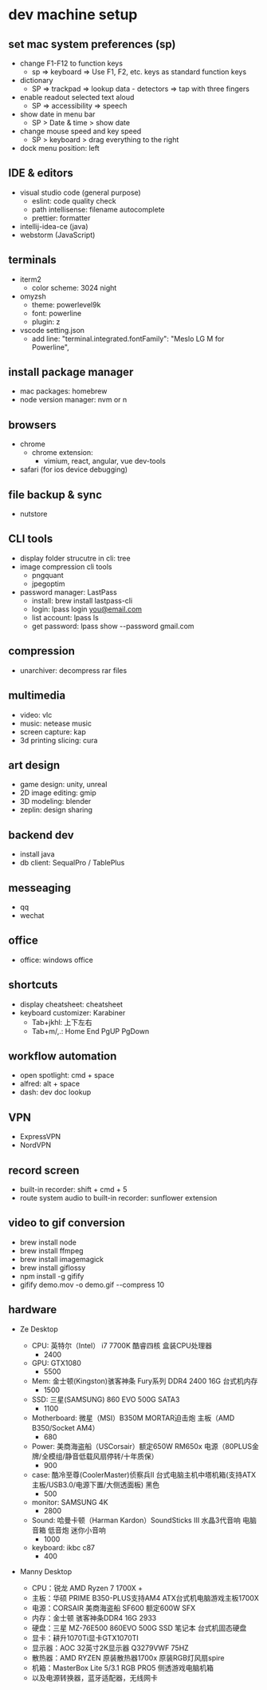 
# dev machine setup

## set mac system preferences (sp)
- change F1-F12 to function keys
	- sp => keyboard => Use F1, F2, etc. keys as standard function keys
- dictionary
	- SP => trackpad => lookup data - detectors => tap with three fingers
- enable readout selected text aloud
	- SP => accessibility => speech
- show date in menu bar
	- SP > Date & time > show date
- change mouse speed and key speed
	- SP > keyboard > drag everything to the right
- dock menu position: left

## IDE & editors
- visual studio code (general purpose)
  - eslint: code quality check
  - path intellisense: filename autocomplete
  - prettier: formatter
- intellij-idea-ce (java)
- webstorm (JavaScript)

## terminals
- iterm2
  - color scheme: 3024 night
- omyzsh
  - theme: powerlevel9k
  - font: powerline
  - plugin: z
- vscode setting.json
  - add line: "terminal.integrated.fontFamily": "Meslo LG M for Powerline",

## install package manager
- mac packages: homebrew
- node version manager: nvm or n

## browsers
- chrome
  - chrome extension: 
	  - vimium, react, angular, vue dev-tools 
- safari (for ios device debugging)

## file backup & sync
- nutstore

## CLI tools
- display folder strucutre in cli: tree
- image compression cli tools
  - pngquant
  - jpegoptim
- password manager: LastPass
	- install: brew install lastpass-cli
  - login: lpass login you@email.com
  - list account: lpass ls
  - get password: lpass show --password gmail.com

## compression
- unarchiver: decompress rar files

## multimedia
- video: vlc
- music: netease music
- screen capture: kap
- 3d printing slicing: cura

## art design
- game design: unity, unreal
- 2D image editing: gmip
- 3D modeling: blender
- zeplin: design sharing

## backend dev
- install java
- db client: SequalPro / TablePlus

## messeaging
- qq
- wechat

## office
- office: windows office

## shortcuts
- display cheatsheet: cheatsheet
- keyboard customizer: Karabiner
	- Tab+jkhl: 上下左右
	- Tab+m/,.: Home End PgUP PgDown

## workflow automation
- open spotlight:	cmd + space
- alfred: alt + space
- dash: dev doc lookup

## VPN
- ExpressVPN
- NordVPN

## record screen
- built-in recorder: shift + cmd + 5
- route system audio to built-in recorder: sunflower extension

## video to gif conversion
- brew install node
- brew install ffmpeg
- brew install imagemagick
- brew install giflossy
- npm install -g gifify
- gifify demo.mov -o demo.gif --compress 10

## hardware
- Ze Desktop
  - CPU: 英特尔（Intel） i7 7700K 酷睿四核 盒装CPU处理器
      - 2400
  - GPU: GTX1080
      - 5500
  - Mem: 金士顿(Kingston)骇客神条 Fury系列 DDR4 2400 16G 台式机内存
    - 1500
  - SSD: 三星(SAMSUNG) 860 EVO 500G SATA3
    - 1100
  - Motherboard: 微星（MSI）B350M MORTAR迫击炮 主板（AMD B350/Socket AM4）
    - 680
  - Power: 美商海盗船（USCorsair）额定650W RM650x 电源（80PLUS金牌/全模组/静音低载风扇停转/十年质保）
    - 900
  - case: 酷冷至尊(CoolerMaster)侦察兵II 台式电脑主机中塔机箱(支持ATX主板/USB3.0/电源下置/大侧透面板) 黑色
    - 500
  - monitor: SAMSUNG 4K
    - 2800
  - Sound: 哈曼卡顿（Harman Kardon）SoundSticks III 水晶3代音响 电脑音箱 低音炮 迷你小音响
    - 1000
  - keyboard: ikbc c87
    - 400


- Manny Desktop
  - CPU：锐龙 AMD Ryzen 7 1700X +
  - 主板：华硕 PRIME B350-PLUS支持AM4 ATX台式机电脑游戏主板1700X 
  - 电源：CORSAIR 美商海盗船 SF600 额定600W SFX 
  - 内存：金士顿 骇客神条DDR4 16G 2933 
  - 硬盘：三星 MZ-76E500 860EVO 500G SSD 笔记本 台式机固态硬盘
  - 显卡：耕升1070Ti显卡GTX1070TI 
  - 显示器：AOC 32英寸2K显示器 Q3279VWF 75HZ
  - 散热器：AMD RYZEN 原装散热器1700x 原装RGB灯风扇spire 
  - 机箱：MasterBox Lite 5/3.1 RGB PRO5 侧透游戏电脑机箱
  - 以及电源转换器，蓝牙适配器，无线网卡